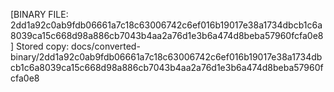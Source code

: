 [BINARY FILE: 2dd1a92c0ab9fdb06661a7c18c63006742c6ef016b19017e38a1734dbcb1c6a8039ca15c668d98a886cb7043b4aa2a76d1e3b6a474d8beba57960fcfa0e8]
Stored copy: docs/converted-binary/2dd1a92c0ab9fdb06661a7c18c63006742c6ef016b19017e38a1734dbcb1c6a8039ca15c668d98a886cb7043b4aa2a76d1e3b6a474d8beba57960fcfa0e8
